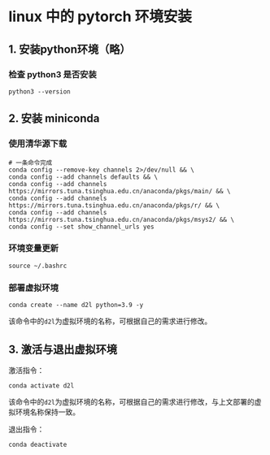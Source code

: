# linux 中的 pytorch 环境安装

## 1. 安装python环境（略）

### 检查 python3 是否安装

```linux
python3 --version
```

## 2. 安装 miniconda

### 使用清华源下载 

```linux
# 一条命令完成
conda config --remove-key channels 2>/dev/null && \
conda config --add channels defaults && \
conda config --add channels https://mirrors.tuna.tsinghua.edu.cn/anaconda/pkgs/main/ && \
conda config --add channels https://mirrors.tuna.tsinghua.edu.cn/anaconda/pkgs/r/ && \
conda config --add channels https://mirrors.tuna.tsinghua.edu.cn/anaconda/pkgs/msys2/ && \
conda config --set show_channel_urls yes
```

### 环境变量更新

```linux
source ~/.bashrc
```

### 部署虚拟环境

```linux
conda create --name d2l python=3.9 -y
```

该命令中的`d2l`为虚拟环境的名称，可根据自己的需求进行修改。

## 3. 激活与退出虚拟环境

激活指令：

```linux
conda activate d2l
```

该命令中的`d2l`为虚拟环境的名称，可根据自己的需求进行修改，与上文部署的虚拟环境名称保持一致。

退出指令：

```linux
conda deactivate
```